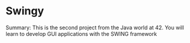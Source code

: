 # Swingy
Summary: This is the second project from the Java world at 42. You will learn to develop GUI applications with the SWING framework
